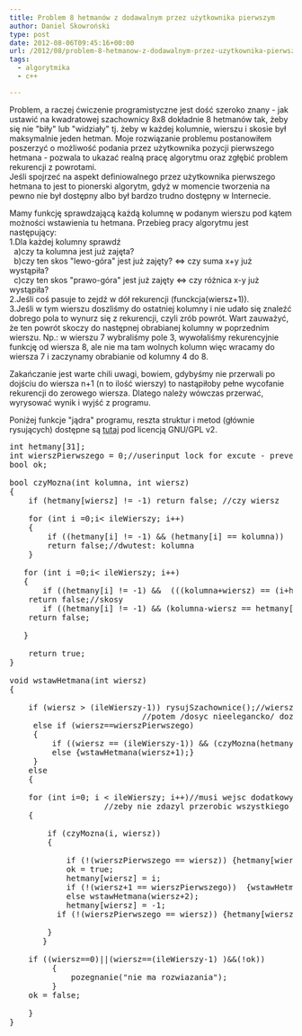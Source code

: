 ```yaml
---
title: Problem 8 hetmanów z dodawalnym przez użytkownika pierwszym
author: Daniel Skowroński
type: post
date: 2012-08-06T09:45:16+00:00
url: /2012/08/problem-8-hetmanow-z-dodawalnym-przez-uzytkownika-pierwszym/
tags:
  - algorytmika
  - c++

---
```

Problem, a raczej ćwiczenie programistyczne jest dość szeroko znany - jak ustawić na kwadratowej szachownicy 8x8 dokładnie 8 hetmanów tak, żeby się nie "biły" lub "widziały" tj. żeby w każdej kolumnie, wierszu i skosie był maksymalnie jeden hetman. Moje rozwiązanie problemu postanowiłem poszerzyć o możliwość podania przez użytkownika pozycji pierwszego hetmana - pozwala to ukazać realną pracę algorytmu oraz zgłębić problem rekurencji z powrotami.  
Jeśli spojrzeć na aspekt definiowalnego przez użytkownika pierwszego hetmana to jest to pionerski algorytm, gdyż w momencie tworzenia na pewno nie był dostępny albo był bardzo trudno dostępny w Internecie.

Mamy funkcję sprawdzającą każdą kolumnę w podanym wierszu pod kątem możności wstawienia tu hetmana. Przebieg pracy algorytmu jest następujący:  
1.Dla każdej kolumny sprawdź  
&nbsp; a)czy ta kolumna jest już zajęta?  
&nbsp; b)czy ten skos "lewo-góra" jest już zajęty? <=> czy suma x+y już wystąpiła?  
&nbsp; c)czy ten skos "prawo-góra" jest już zajęty <=> czy różnica x-y już wystąpiła?  
2.Jeśli coś pasuje to zejdź w dół rekurencji (funckcja(wiersz+1)).  
3.Jeśli w tym wierszu doszliśmy do ostatniej kolumny i nie udało się znaleźć dobrego pola to wynurz się z rekurencji, czyli zrób powrót. Wart zauważyć, że ten powrót skoczy do następnej obrabianej kolumny w poprzednim wierszu. Np.: w wierszu 7 wybraliśmy pole 3, wywołaliśmy rekurencyjnie funkcję od wiersza 8, ale nie ma tam wolnych kolumn więc wracamy do wiersza 7 i zaczynamy obrabianie od kolumny 4 do 8.

Zakańczanie jest warte chili uwagi, bowiem, gdybyśmy nie przerwali po dojściu do wiersza n+1 (n to ilość wierszy) to nastąpiłoby pełne wycofanie rekurencji do zerowego wiersza. Dlatego należy wówczas przerwać, wyrysować wynik i wyjść z programu.

Poniżej funkcje "jądra" programu, reszta struktur i metod (głównie rysujących) dostępne są [tutaj][1] pod licencją GNU/GPL v2.

<pre class="EnlighterJSRAW cpp">int hetmany[31];
int wierszPierwszego = 0;//userinput lock for excute - prevents from changing
bool ok;

bool czyMozna(int kolumna, int wiersz)
{
    if (hetmany[wiersz] != -1) return false; //czy wiersz

    for (int i =0;i&lt; ileWierszy; i++)
    {
        if ((hetmany[i] != -1) && (hetmany[i] == kolumna)) 
		return false;//dwutest: kolumna 
    }

   for (int i =0;i&lt; ileWierszy; i++)
   {
       if ((hetmany[i] != -1) &&  (((kolumna+wiersz) == (i+hetmany[i]) ))) 
	return false;//skosy
       if ((hetmany[i] != -1) && (kolumna-wiersz == hetmany[i]-i) ) 
	return false;
       
   }

	return true;
}

void wstawHetmana(int wiersz)
{

    if (wiersz > (ileWierszy-1)) rysujSzachownice();//wiersz 8 --> rysuj, 
						    //potem /dosyc nieelegancko/ dozeruj
     else if (wiersz==wierszPierwszego) 
     {         
         if ((wiersz == (ileWierszy-1)) && (czyMozna(hetmany[wierszPierwszego], wierszPierwszego))) {}
         else {wstawHetmana(wiersz+1);}
     }
    else
    {
         
    for (int i=0; i &lt; ileWierszy; i++)//musi wejsc dodatkowy raz, 
				    //zeby nie zdazyl przerobic wszystkiego na -1
    {
       
        if (czyMozna(i, wiersz))
        {

            if (!(wierszPierwszego == wiersz)) {hetmany[wiersz] = i; }
            ok = true;
            hetmany[wiersz] = i;
            if (!(wiersz+1 == wierszPierwszego))  {wstawHetmana(wiersz+1); }
            else wstawHetmana(wiersz+2);
            hetmany[wiersz] = -1;
          if (!(wierszPierwszego == wiersz)) {hetmany[wiersz] = -1; }
            
        }
       }

    if ((wiersz==0)||(wiersz==(ileWierszy-1) )&&(!ok))
         {
             pozegnanie("nie ma rozwiazania");
         }
    ok = false;

    }
}
</pre>

 [1]: /wp-content/uploads/2012/08/hetmaty.cpp_.txt